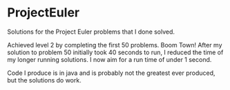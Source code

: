 ProjectEuler
============

Solutions for the Project Euler problems that I done solved.

Achieved level 2 by completing the first 50 problems. Boom Town!
After my solution to problem 50 initially took 40 seconds to run, I reduced the time of my longer running solutions. I now aim for a run time of under 1 second.

Code I produce is in java and is probably not the greatest ever produced, but the solutions do work.
